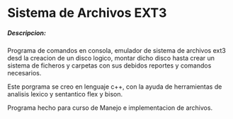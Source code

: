 # Sistema de Archivos EXT3
##### Descripcion:
Programa de comandos en consola, emulador de sistema de archivos ext3 desd la creacion de un disco logico,
montar dicho disco hasta crear un sistema de ficheros y carpetas con sus debidos reportes y comandos
necesarios.

Este porgrama se creo en lenguaje c++, con la ayuda de herramientas de analisis lexico y sentantico flex y 
bison.

Programa hecho para curso de Manejo e implementacion de archivos.
